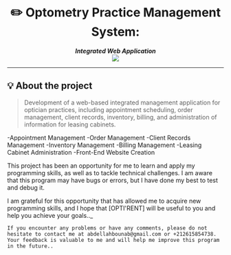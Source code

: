 <h1 align="center">
	✏️ Optometry Practice Management System: 
</h1>

<p align="center">
	<b><i>Integrated Web Application</i></b><br>
	<img src="./system ATM.png">
</p>



---

## 💡 About the project

> Development of a web-based integrated management application for optician practices, including appointment scheduling, order management, client records, inventory, billing, and administration of information for leasing cabinets.

-Appointment Management
-Order Management
-Client Records Management
-Inventory Management
-Billing Management
-Leasing Cabinet Administration
-Front-End Website Creation

This project has been an opportunity for me to learn and apply my programming skills, as well as to tackle technical challenges. I am aware that this program may have bugs or errors, but I have done my best to test and debug it.

I am grateful for this opportunity that has allowed me to acquire new programming skills, and I hope that [OPTI'RENT] will be useful to you and help you achieve your goals.._

	If you encounter any problems or have any comments, please do not hesitate to contact me at abdellahbounab@gmail.com or +212615854738. Your feedback is valuable to me and will help me improve this program in the future..
